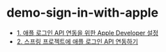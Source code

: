 # demo-sign-in-with-apple
  - [1. 애플 로그인 API 연동을 위한 Apple Developer 설정](https://whitepaek.com/posts/2020/08/spring-apple-login-setup/)
  - [2. 스프링 프로젝트에 애플 로그인 API 연동하기](https://whitepaek.com/posts/2020/08/spring-apple-login-integration/)

